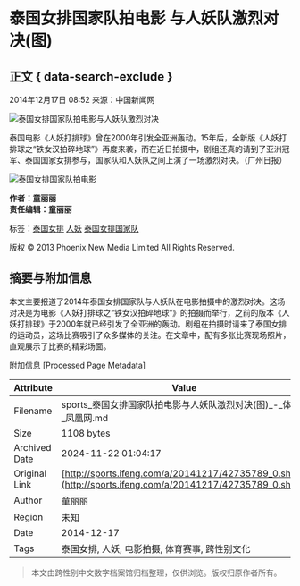 # 泰国女排国家队拍电影 与人妖队激烈对决(图)

## 正文 { data-search-exclude }


2014年12月17日 08:52 来源：中国新闻网

![泰国女排国家队拍电影与人妖队激烈对决](http://y2.ifengimg.com/haina/2014_51/edd41c3e58627f5.jpg)

泰国电影《人妖打排球》曾在2000年引发全亚洲轰动。15年后，全新版《人妖打排球之“铁女汉拍碎地球”》再度来袭，而在近日拍摄中，剧组还真的请到了亚洲冠军、泰国国家女排参与，国家队和人妖队之间上演了一场激烈对决。（广州日报）

![泰国女排国家队拍电影](http://h2.ifengimg.com/0f56ee67a4c375c2/2013/1106/indeccode.png)

**作者：童丽丽**  
**责任编辑：童丽丽**  

标签：[泰国女排](http://search.ifeng.com/sofeng/search.action?c=1&q=%E6%B3%B0%E5%9B%BD%E5%A5%B3%E6%8E%92) [人妖](http://search.ifeng.com/sofeng/search.action?c=1&q=%E4%BA%BA%E5%A6%96) [泰国女排国家队](http://search.ifeng.com/sofeng/search.action?c=1&q=%E6%B3%B0%E5%9B%BD%E5%A5%B3%E6%8E%92%E5%9B%BD%E5%AE%B6%E9%98%9F)  

版权 © 2013 Phoenix New Media Limited All Rights Reserved.

## 摘要与附加信息

<!-- tcd_abstract -->
本文主要报道了2014年泰国女排国家队与人妖队在电影拍摄中的激烈对决。这场对决是为电影《人妖打排球之“铁女汉拍碎地球”》的拍摄而举行，之前的版本《人妖打排球》于2000年就已经引发了全亚洲的轰动。剧组在拍摄时请来了泰国女排的运动员，这场比赛吸引了众多媒体的关注。在文章中，配有多张比赛现场照片，直观展示了比赛的精彩场面。
<!-- tcd_abstract_end -->

附加信息 [Processed Page Metadata]

| Attribute       | Value                                  |
|-----------------|----------------------------------------|
| Filename        | sports_泰国女排国家队拍电影与人妖队激烈对决(图)_-_体育-_凤凰网.md                             |
| Size            | 1108 bytes                           |
| Archived Date   | 2024-11-22 01:04:17                             |
| Original Link   | [http://sports.ifeng.com/a/20141217/42735789_0.shtml](http://sports.ifeng.com/a/20141217/42735789_0.shtml)                       |
| Author          | 童丽丽                               |
| Region          | 未知                               |
| Date            | 2014-12-17                                 |
| Tags            | 泰国女排, 人妖, 电影拍摄, 体育赛事, 跨性别文化                                 |
>
> 本文由跨性别中文数字档案馆归档整理，仅供浏览。版权归原作者所有。
>